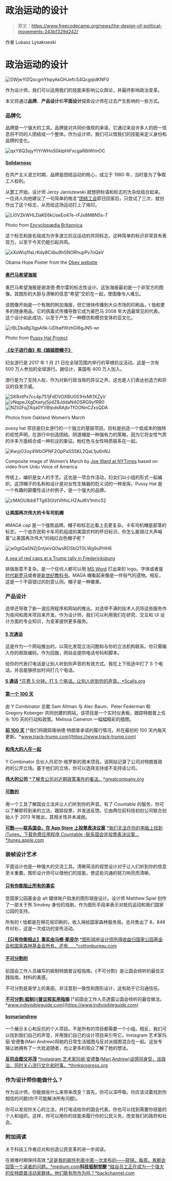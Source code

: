 # 政治运动的设计

> 原文：<https://www.freecodecamp.org/news/the-design-of-political-movements-243b1329d242/>

作者 Lukasz Lysakowski

# 政治运动的设计

![0WjwYlZQxcgmYhpyAkGHJefcS4QcgqidKNF0](img/9d55671afafe823dd221ca1cc3df2940.png)

作为设计师，我们可以运用我们的技能来影响公众舆论，并最终影响政治变革。

本文将通过**品牌**、**产品设计**和**平面设计**探索设计师在过去产生影响的一些方式。

### **品牌化**

品牌是一个强大的工具。品牌是对共同价值观的承诺。它通过来自许多人的统一信息将不同的人团结成一个整体。作为设计师，我们可以借我们的技能来定义身份和品牌的变化。

![qxY8Q3sjyYtYrWHoS0klpHiFxcgaR8iWImOC](img/a3fe3067203efdb3d1bc60b0b50ba0a7.png)

#### [**Solidarnosc**](https://en.wikipedia.org/wiki/Solidarity_(Polish_trade_union))

在共产主义波兰时期，品牌是团结运动的核心，成立于 1980 年，当时是为了争取工人权利。

从罢工开始，设计师 Jerzy Janiszewski 就想把标语和标志的大杂烩结合起来。一位诗人向他建议了一句简单的格言“[团结工会](http://washington.mfa.gov.pl/en/bilateral_cooperation/press/newsletter/interviews/janiszewski)耶日回家后，只尝试了三次，就创作出了这个标志，从而给这场运动打上了烙印。

![LI0VZkWHLDaKE6kUseEo47e-rFJx8M8N5s-7](img/417e14015f25b511eb070cd2c0a98131.png)

Photo from [Encyclopædia Britannica](https://www.britannica.com/editor/The-Editors-of-Encyclopdia-Britannica/4419)

这个标志和座右铭成为许多波兰抗议运动的共同标志。这种简单的标识非常具有表现力，以至于今天仍能引起共鸣。

![xXoWiq1faLrKdy8Ciibu9hSNORhupPv7oQeV](img/04375184bb00111b1d842c30b9857b18.png)

Obama Hope Poster from the [Obey website](https://obeygiant.com/obama-hope/)

#### [奥巴马希望海报](https://en.wikipedia.org/wiki/Barack_Obama_%22Hope%22_poster)

奥巴马希望海报是谢泼德·费尔雷的标志性设计。这张海报最初是一个非官方的图像。其图形的大胆与清晰的信息“希望”交织在一起，使图像令人难忘。

该图像开始是一个有限的附加海报，但它很快传播到大众市场的印刷品，t 恤和更多的随身用品。它的病毒式传播导致它成为奥巴马 2008 年大选最常见的代表。这个设计如此成功，以至于产生了一种模仿和模仿变体的亚文化。

![rBLDkaBjj3gpA6k-UDltaifWzhGI6gJN5-wr](img/156c38273457f4098f82e5e14844dc0a.png)

Photo from [Pussy Hat Project](https://www.pussyhatproject.com)

#### [**《女子进行曲》和《娘娘腔帽子》**](https://www.womensmarch.com)

妇女游行是 2017 年 1 月 21 日在全球范围内举行的草根抗议活动。这是一次有 500 万人参加的全球游行。据估计，美国有 400 万人加入。

游行是为了支持人权，作为对新行政当局的异议之声。这也是人们表达创造力和异议的自发示威。

![SKRxtPx7cc4p751jFdDVOXBU0S1HxMt1XZyV](img/8a88748c3856c301f528ba0d6692880e.png)![vNqpeJXgDtwtyj5jidZ8JddaN4OSRG9yfRR0](img/66cd07603eff6ed52c19b07c4804c8f5.png)![NZtGFqZXqa0YVBtpdsRAjbrTfOONnCZxsQDA](img/3353607493cd197515b002184a61ed48.png)

Photos from Oakland Women’s March

pussy hat 项目是妇女游行的一个独立的基层项目。目标是创造一个低成本的独特的视觉声明，在游行中创造团结。阴道帽是一种强有力的策略，因为它将女性气质的许多方面结合成一种抗议的象征。粉红色与女性特质联系在一起。

![KwyjO2oy4WbOPNF2OpPaSS5KL2QaL1ju6nNJ](img/2b8fb3eec206772d1132e4599133c355.png)

Composite image of Women’s March by [Joe Ward at NYTimes](https://www.nytimes.com/interactive/2017/01/22/us/politics/womens-march-trump-crowd-estimates.html) based on video from Urdu Voice of America

传统上，编织是女人的手艺。这也是一项合作活动，妇女们以小组的形式一起编织。这顶帽子的名称和设计是对女性生殖器的贬义词的一种发挥。Pussy Hat 是一个有趣的颠覆性设计的例子，是一个强大的品牌。

![cMAOU8ddlTTg83GIztVhfoLHZAuI6V1mhc52](img/aba867df6eab20e2b2128d6be2e9745e.png)

#### 让美国再次伟大的卡车司机帽

#MAGA cap 是一个强势品牌。帽子和标志比看上去更复杂。卡车司机帽是部落的标志。一个由农民和卡车司机组成的美国农村的怀旧标识。你怎么能错过大声喊着“让美国再次伟大”的纯红白色帽子呢？

![w0gtQaSNZjSntjwvQ0wsRDSbQT0LWg9uPHH6](img/c1b041e6c5b9f708cc732e66f5e041ab.png)

[A sea of red caps at a Trump rally in Fredericksburg](http://wtvr.com/2016/08/20/donald-trump-fredericksburg-rally-video/)

排版故意不复杂。是一个任何人都可以用 [MS Word](http://www.latimes.com/entertainment/arts/miranda/la-ca-cam-anger-donald-trump-make-america-great-again-hat-20160706-snap-story.html) 打出来的 logo。字体或者是[时代新罗马](http://www.dafont.com/forum/read/234166/donald-trump-make-america-great-again-hat-font)或者是[新世纪教科书](https://www.myfonts.com/WhatTheFont/forum/case/1019796/)。MAGA 帽看起来像是一件俗气的遗物。相反，这是一个不容错过的刻意认同。帽子是一种徽章。

### 产品设计

选举还导致了新一波应用程序和网站的推出。对选举不满的技术人员将这些服务作为夜间和周末项目来开发。作为设计师，我们可以利用我们在研究、交互和 UI 设计方面的专业知识，为变革提供更多服务。

#### [5 次通话](https://5calls.org)

这是作为一个网站推出的，以简化发现立法问题和与你的立法机构联系。你只需输入你的邮政编码，作为回报，网站会提供电话号码和脚本。

给你的代表打电话是让别人听到你声音的有效方式。我在上下班途中打了 5 个电话，并且能够挤出时间打几个电话。

[**5 通话**](https://5calls.org)
[*花费 5 分钟。打 5 个电话。让别人听到你的声音。*5calls.org](https://5calls.org)

#### [第一个 100 天](https://www.track-trump.com)

由 Y Combinator 总裁 Sam Altman 与 Alec Baum、Peter Federman 和 Gregory Koberger 共同创建的网站。该项目是一个实时仪表板，跟踪特朗普上任头 100 天的行动和政策。Melissa Cameron 一幅幅精彩的插图。

[**前 100 天**](https://www.track-trump.com)
[*我们将跟踪唐纳德·特朗普承诺的履行情况，并在最初的 100 天内每天更新。*www.track-trump.com](https://www.track-trump.com)

#### [和伟大的人在一起](https://greatcompany.org)

Y Combinator 合伙人丹尼尔·格罗斯的周末项目。该网站记录了公司对特朗普政府的公开立场。基于他们的立场，你可以选择支持或不支持该公司。

[**伟大的公司**](https://greatcompany.org)
[*了解贵公司对近期政策事件的看法。*greatcompany.org](https://greatcompany.org)

#### [可数的](https://www.countable.us)

用一个工具了解国会立法并让人们听到你的声音。有了 Countable 的服务，你可以了解即将到来的立法，跟踪投票，并发送反馈。它由两位前科技初创公司联合创始人于 2013 年推出，其相关性并未减弱。

[**可数——联系国会，在 App Store 上投票表决议案**](https://itunes.apple.com/us/app/countable-government-made/id893853823?mt=8)
[*我们无法在你的电脑上找到 iTunes。下载免费应用程序 Countable -联系国会并投票表决议案…*itunes.apple.com](https://itunes.apple.com/us/app/countable-government-made/id893853823?mt=8)

### 装帧设计艺术

平面设计也是一种强大的交流工具。清晰简洁的视觉设计对于让人们听到你的信息至关重要。图形设计师可以借他们的技能，使这些沟通的努力响亮而清晰。

#### [只有你能阻止所有的事实](https://cottonbureau.com/products/only-you-can-prevent-alt-facts)

受国家公园基金会 alt 媒体账户启发的图形球座设计。设计师 Matthew Spiel 创作了一部关于熊 Smokey 身份的戏剧，作为图形手段来表示对抵抗运动和我们国家公园的支持。

所有的 t 恤都是在棉花局印刷的，收入捐给国家森林服务局。总共售出了 8，848 件衬衫，这是一次成功的宣传活动。

[**【只有你能阻止】事实由马修·斯皮尔**](https://cottonbureau.com/products/only-you-can-prevent-alt-facts)
[*图形球座设计师所得收益归国家公园基金会和国家森林基金会所有。还有……*cottonbureau.com](https://cottonbureau.com/products/only-you-can-prevent-alt-facts)

#### [不可分割的](https://www.indivisibleguide.com)

前国会工作人员编写的抵制特朗普议程指南。《不可分割》是让国会倾听的最佳实践指南。材料的美感。

不可分割是美学上的美丽，并注意到一致性和图形设计，这有助于它沟通信任。

[**不可分割:抵制川普议程实用指南**](https://www.indivisibleguide.com)
[*前国会工作人员透露让国会倾听的最佳做法。*www.indivisibleguide.com](https://www.indivisibleguide.com)

#### [bymariandrew](https://www.instagram.com/bymariandrew/)

一个展示关心和反抗的个人项目。不是所有的项目都需要一个小组。相反，我们可以找到我们自己的声音，并用我们自己的设计项目来引导它。Instagram 艺术家玛丽·安德鲁(Mari Andrew)将她的日常生活插图与反对派插图混合在一起。这张专辑让她拥有了一大批追随者，也让更多的观众了解了她的想法。

[**反抗会图文并茂**](https://thinkprogress.org/the-resistance-will-be-illustrated-f23c4db1da2d)
[*Instagram 艺术家玛丽·安德鲁(Mari Andrew)谈感同身受，谈政治，同时关心流行文化和时事。*thinkprogress.org](https://thinkprogress.org/the-resistance-will-be-illustrated-f23c4db1da2d)

### 作为设计师你能做什么？

作为设计师，你能做些什么来带来改变？首先，你可以深呼吸。你应该试着找到你相信的问题(你不可能解决所有问题)。

你可以发现你关心的立法，并打电话给你的国会代表。你也可以找到需要你技能的个人和组织。这样，你可以用你的技能来履行你的公民义务，改变我们的政府和社会。

### 附加阅读

关于科技工作者应对和创造公民变革的进一步阅读。

在艰难时期保持高效
[*这是我的邮件列表中第一次发布的——窥镜。每周，我都会回答一个读者的问题。*medium.com](https://medium.com/the-year-of-the-looking-glass/staying-productive-during-rough-times-fca751cc40c6)[**科技抵制觉醒**](https://backchannel.com/the-tech-resistance-awakens-7de14850579f)
[*硅谷员工正在成为一个强大的反特朗普活动家群体。他们能有所作为吗？*backchannel.com](https://backchannel.com/the-tech-resistance-awakens-7de14850579f)